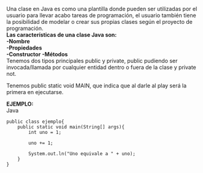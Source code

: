 Una clase en Java es como una plantilla donde pueden ser utilizadas por el usuario para llevar acabo tareas de programación, el usuario también tiene la posibilidad de modelar o crear sus propias clases según el proyecto de programación.  
**Las características de una clase Java son:**  
**-Nombre**  
**-Propiedades**   
**-Constructor**
**-Métodos**  
Tenemos dos tipos principales public y private, public pudiendo ser invocada/llamada por cualquier entidad dentro o fuera de la clase y private not.

Tenemos public static void MAIN, que indica que al darle al play será la primera en ejecutarse.

**EJEMPLO:**  
Java
```
public class ejemplo{
    public static void main(String[] args){
        int uno = 1;
        
        uno += 1;
        
        System.out.ln("Uno equivale a " + uno);
    }
}
```
